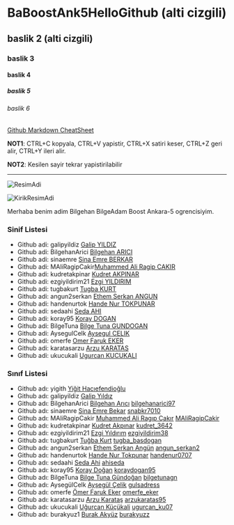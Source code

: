 # BaBoostAnk5HelloGithub (alti cizgili)
## baslik 2 (alti cizgili)
### baslik 3
#### baslik 4
##### baslik 5 
###### baslik 6

[Github Markdown CheatSheet](https://guides.github.com/pdfs/markdown-cheatsheet-online.pdf)

**NOT1**: CTRL+C kopyala, CTRL+V yapistir, CTRL+X satiri keser, CTRL+Z geri alir, CTRL+Y ileri alir.

**NOT2**: Kesilen sayir tekrar yapistirilabilir

----
![ResimAdi](https://raw.githubusercontent.com/gist/ManulMax/2d20af60d709805c55fd784ca7cba4b9/raw/bcfeac7604f674ace63623106eb8bb8471d844a6/github.gif)

![KirikResimAdi]()

Merhaba benim adim Bilgehan BilgeAdam Boost Ankara-5 ogrencisiyim.

### Sinif Listesi
- Github adi: galipyildiz [Galip YILDIZ](https://github.com/galipyildiz)
- Github adi: BilgehanArici [Bilgehan ARICI](https://github.com/BilgehanArici)
- Github adi: sinaemre [Sina Emre BERKAR](https://github.com/sinaemre)
- Github adi: MAliRagipCakir[Muhammed Ali Ragip CAKIR](https://github.com/MAliRagipCakir)
- Github adi: kudretakpinar [Kudret AKPINAR](https://github.com/kudretakpinar)
- Github adi: ezgiyildirim21 [Ezgi YILDIRIM](https://github.com/ezgiyildirim21)
- Github adi: tugbakurt [Tugba KURT](https://github.com/tugbakurt)
- Github adi: angun2serkan [Ethem Serkan ANGUN](https://github.com/angun2serkan)
- Github adi: handenurtok [Hande Nur TOKPUNAR](https://github.com/Handenurtok)
- Github adi: sedaahi [Seda AHI](https://github.com/sedaahi)
- Github adi: koray95 [Koray DOGAN](https://github.com/Koray95)
- Github adi: BilgeTuna [Bilge Tuna GUNDOGAN](https://github.com/BilgeTuna)
- Github adi: AysegulCelk [Aysegul CELIK](https://github.com/AysegulCelk)
- Github adi: omerfe [Omer Faruk EKER](https://github.com/omerfe)
- Github adi: karatasarzu [Arzu KARATAS](https://github.com/karatasarzu)
- Github adi: ukucukali [Ugurcan KUCUKALI](https://github.com/ukucukali)

### Sınıf Listesi
- Github adı: yigith [Yiğit Hacıefendioğlu](https://github.com/yigith)
- Github adı: galipyildiz [Galip Yıldız](https://github.com/galipyildiz)
- Github adı: BilgehanArici [Bilgehan Arıcı](https://github.com/BilgehanArici) [bilgehanarici97](https://www.hackerrank.com/bilgehanarici97)
- Github adı: sinaemre [Sina Emre Bekar](https://github.com/sinaemre) [snabkr7010](https://www.hackerrank.com/snabkr7010)
- Github adı: MAliRagipCakir [Muhammed Ali Ragıp Çakır](https://github.com/MAliRagipCakir) [MAliRagipCakir](https://www.hackerrank.com/MAliRagipCakir)
- Github adı: kudretakpinar [Kudret Akpınar](https://github.com/kudretakpinar) [kudret_3642](https://www.hackerrank.com/kudret_3642)
- Github adı: ezgiyildirim21 [Ezgi Yıldırım](https://github.com/ezgiyildirim21) [ezgiyildirim38](https://www.hackerrank.com/ezgiyildirim38)
- Github adı: tugbakurt [Tuğba Kurt](https://github.com/tugbakurt) [tugba_basdogan](https://www.hackerrank.com/tugba_basdogan)
- Github adı: angun2serkan [Ethem Serkan Angün](https://github.com/angun2serkan) [angun_serkan2](https://www.hackerrank.com/angun_serkan2)
- Github adı: handenurtok [Hande Nur Tokpunar](https://github.com/Handenurtok) [handenur0707](https://www.hackerrank.com/handenur0707)
- Github adı: sedaahi [Seda Ahi](https://github.com/sedaahi) [ahiseda](https://www.hackerrank.com/ahiseda)
- Github adı: koray95 [Koray Doğan](https://github.com/Koray95) [koraydogan95](https://www.hackerrank.com/koraydogan95)
- Github adı: BilgeTuna [Bilge Tuna Gündoğan](https://github.com/BilgeTuna) [bilgetunagn](https://www.hackerrank.com/bilgetunagn)
- Github adı: AysegülCelk [Ayşegül Çelik](https://github.com/AysegulCelk) [gulsadress](https://www.hackerrank.com/gulsadress)
- Github adı: omerfe [Ömer Faruk Eker](https://github.com/omerfe) [omerfe_eker](https://www.hackerrank.com/omerfe_eker)
- Github adı: karatasarzu [Arzu Karataş](https://github.com/karatasarzu) [arzukaratas95](https://www.hackerrank.com/arzukaratas95)
- Github adı: ukucukali [Uğurcan Küçükali](https://github.com/ukucukali) [ugurcan_ku07](https://www.hackerrank.com/ugurcan_ku07)
- Github adı: burakyuz1 [Burak Akyüz](https://github.com/burakyuz1) [burakyuzz](https://www.hackerrank.com/burakyuzz)
